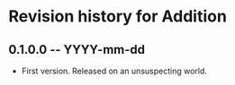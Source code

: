 # Revision history for Addition

## 0.1.0.0 -- YYYY-mm-dd

* First version. Released on an unsuspecting world.
